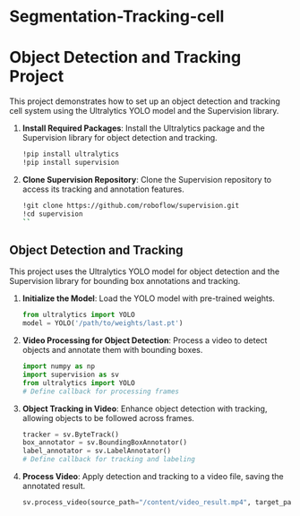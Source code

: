 # Segmentation-Tracking-cell





# Object Detection and Tracking Project

This project demonstrates how to set up an object detection and tracking cell system using the Ultralytics YOLO model and the Supervision library. 


1. **Install Required Packages**: Install the Ultralytics package and the Supervision library for object detection and tracking.
    ```bash
    !pip install ultralytics
    !pip install supervision
    ```
2. **Clone Supervision Repository**: Clone the Supervision repository to access its tracking and annotation features.
    ```bash
    !git clone https://github.com/roboflow/supervision.git
    !cd supervision
    ``
## Object Detection and Tracking

This project uses the Ultralytics YOLO model for object detection and the Supervision library for bounding box annotations and tracking.

1. **Initialize the Model**: Load the YOLO model with pre-trained weights.

    ```python
    from ultralytics import YOLO
    model = YOLO('/path/to/weights/last.pt')
    ```
2. **Video Processing for Object Detection**: Process a video to detect objects and annotate them with bounding boxes.

    ```python
    import numpy as np
    import supervision as sv
    from ultralytics import YOLO
    # Define callback for processing frames
    ```
3. **Object Tracking in Video**: Enhance object detection with tracking, allowing objects to be followed across frames.

    ```python
    tracker = sv.ByteTrack()
    box_annotator = sv.BoundingBoxAnnotator()
    label_annotator = sv.LabelAnnotator()
    # Define callback for tracking and labeling
    ```
4. **Process Video**: Apply detection and tracking to a video file, saving the annotated result.

    ```python
    sv.process_video(source_path="/content/video_result.mp4", target_path="result-cell2.mp4", callback=callback)
    ```
